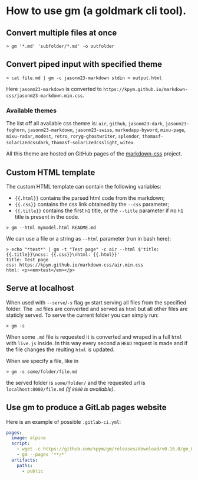 # How to use gm (a goldmark cli tool).

## Convert multiple files at once

```shell
> gm '*.md' 'subfolder/*.md' -o outfolder
```

## Convert piped input with specified theme

```shell
> cat file.md | gm -c jasonm23-markdown stdin > output.html
```
Here `jasonm23-markdown` is converted to `https://kpym.github.io/markdown-css/jasonm23-markdown.min.css`.

### Available themes

The list off all available css themre is: `air`, `github`, `jasonm23-dark`, `jasonm23-foghorn`, `jasonm23-markdown`, `jasonm23-swiss`, `markedapp-byword`, `mixu-page`, `mixu-radar`, `modest`, `retro`, `roryg-ghostwriter`, `splendor`, `thomasf-solarizedcssdark`, `thomasf-solarizedcsslight`, `witex`.

All this theme are hosted on GitHub pages of the [markdown-css](https://github.com/kpym/markdown-css) project.

## Custom HTML template

The custom HTML template can contain the following variables:

- `{{.html}}` contains the parsed html code from the markdown;
- `{{.css}}` contains the css link obtained by the `--css` parameter;
- `{{.title}}` contains the first `h1` title, or the `--title` parameter if no `h1` title is present in the code.

```shell
> gm --html mymodel.html README.md
```

We can use a file or a string as `--html` parameter (run in bash here):

```shell
> echo "*test*" | gm -t "Test page" -c air --html $'title: {{.title}}\ncss: {{.css}}\nhtml: {{.html}}'
title: Test page
css: https://kpym.github.io/markdown-css/air.min.css
html: <p><em>test</em></p>
```

## Serve at localhost

When used with `--serve`/`-s` flag `gm` start serving all files from the specified folder. The `.md` files are converted and served as `html` but all other files are staticly served. To serve the current folder you can simply run:

```shell
> gm -s
```

When some `.md` file is requested it is converted and wraped in a full `html` with `live.js` inside. In this way every second a `HEAD` request is made and if the file changes the reulting `html` is updated.

When we specify a file, like in
```shell
> gm -s some/folder/file.md
```
the served folder is `some/folder/` and the requested url is `localhost:8080/file.md` _(if `8080` is available)_.

## Use gm to produce a GitLab pages website

Here is an example of possible `.gitlab-ci.yml`:

```yaml
pages:
  image: alpine
  script:
    - wget -c https://github.com/kpym/gm/releases/download/v0.16.0/gm_0.16.0_Linux_64bit.tar.gz -O - | tar -C /usr/local/bin -xz gm
    - gm --pages '**/*'
  artifacts:
    paths:
      - public
```
